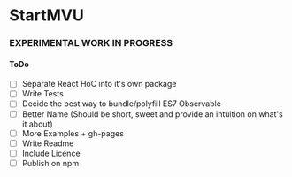 # StartMVU

### EXPERIMENTAL WORK IN PROGRESS

#### ToDo
- [ ] Separate React HoC into it's own package
- [ ] Write Tests
- [ ] Decide the best way to bundle/polyfill ES7 Observable
- [ ] Better Name (Should be short, sweet and provide an intuition on what's it about)
- [ ] More Examples + gh-pages
- [ ] Write Readme
- [ ] Include Licence
- [ ] Publish on npm
